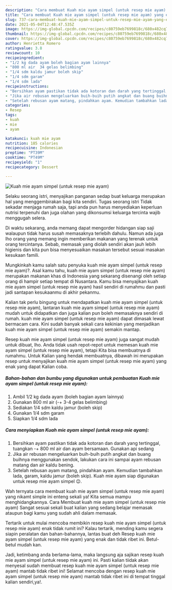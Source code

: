 ```yaml
---
description: "Cara membuat Kuah mie ayam simpel (untuk resep mie ayam) yang enak dan Mudah Dibuat"
title: "Cara membuat Kuah mie ayam simpel (untuk resep mie ayam) yang enak dan Mudah Dibuat"
slug: 737-cara-membuat-kuah-mie-ayam-simpel-untuk-resep-mie-ayam-yang-enak-dan-mudah-dibuat
date: 2021-05-04T12:48:47.535Z
image: https://img-global.cpcdn.com/recipes/c80759eb7699818c/680x482cq70/kuah-mie-ayam-simpel-untuk-resep-mie-ayam-foto-resep-utama.jpg
thumbnail: https://img-global.cpcdn.com/recipes/c80759eb7699818c/680x482cq70/kuah-mie-ayam-simpel-untuk-resep-mie-ayam-foto-resep-utama.jpg
cover: https://img-global.cpcdn.com/recipes/c80759eb7699818c/680x482cq70/kuah-mie-ayam-simpel-untuk-resep-mie-ayam-foto-resep-utama.jpg
author: Henrietta Romero
ratingvalue: 3.8
reviewcount: 10
recipeingredient:
- "1/2 kg dada ayam boleh bagian ayam lainnya"
- "800 ml air  34 gelas belimbing"
- "1/4 sdm kaldu jamur boleh skip"
- "1/4 sdm garam"
- "1/4 sdm lada"
recipeinstructions:
- "Bersihkan ayam pastikan tidak ada kotoran dan darah yang tertinggal, tuangkan -+ 800 ml air dan ayam bersamaan. Gunakan api sedang"
- "Jika air rebusan mengeluarkan buih-buih putih angkat dan buang buihnya menggunakan sendok, lakukan cara ini sampai ayam rebusan matang dan air kaldu bening."
- "Setelah rebusan ayam matang, pindahkan ayam. Kemudian tambahkan lada, garam, kaldu jamur (boleh skip). Kuah mie ayam siap digunakan untuk resep mie ayam simpel 😉."
categories:
- Resep
tags:
- kuah
- mie
- ayam

katakunci: kuah mie ayam 
nutrition: 185 calories
recipecuisine: Indonesian
preptime: "PT39M"
cooktime: "PT49M"
recipeyield: "1"
recipecategory: Dessert

---
```



![Kuah mie ayam simpel (untuk resep mie ayam)](https://img-global.cpcdn.com/recipes/c80759eb7699818c/680x482cq70/kuah-mie-ayam-simpel-untuk-resep-mie-ayam-foto-resep-utama.jpg)

Selaku seorang istri, menyajikan panganan sedap buat keluarga merupakan hal yang menggembirakan bagi kita sendiri. Tugas seorang istri Tidak sekadar menjaga rumah saja, tapi anda pun harus menyediakan keperluan nutrisi terpenuhi dan juga olahan yang dikonsumsi keluarga tercinta wajib menggugah selera.

Di waktu  sekarang, anda memang dapat mengorder hidangan siap saji walaupun tidak harus susah memasaknya terlebih dahulu. Namun ada juga lho orang yang memang ingin memberikan makanan yang terenak untuk orang tercintanya. Sebab, memasak yang diolah sendiri akan jauh lebih higienis dan kita pun bisa menyesuaikan masakan tersebut sesuai masakan kesukaan famili. 



Mungkinkah kamu salah satu penyuka kuah mie ayam simpel (untuk resep mie ayam)?. Asal kamu tahu, kuah mie ayam simpel (untuk resep mie ayam) merupakan makanan khas di Indonesia yang sekarang disenangi oleh setiap orang di hampir setiap tempat di Nusantara. Kamu bisa menyajikan kuah mie ayam simpel (untuk resep mie ayam) hasil sendiri di rumahmu dan pasti jadi santapan kesukaanmu di akhir pekanmu.

Kalian tak perlu bingung untuk mendapatkan kuah mie ayam simpel (untuk resep mie ayam), lantaran kuah mie ayam simpel (untuk resep mie ayam) mudah untuk didapatkan dan juga kalian pun boleh memasaknya sendiri di rumah. kuah mie ayam simpel (untuk resep mie ayam) dapat dimasak lewat bermacam cara. Kini sudah banyak sekali cara kekinian yang menjadikan kuah mie ayam simpel (untuk resep mie ayam) semakin mantap.

Resep kuah mie ayam simpel (untuk resep mie ayam) juga sangat mudah untuk dibuat, lho. Anda tidak usah repot-repot untuk memesan kuah mie ayam simpel (untuk resep mie ayam), tetapi Kita bisa membuatnya di rumahmu. Untuk Kalian yang hendak membuatnya, dibawah ini merupakan resep untuk menyajikan kuah mie ayam simpel (untuk resep mie ayam) yang enak yang dapat Kalian coba.

<!--inarticleads1-->

##### Bahan-bahan dan bumbu yang digunakan untuk pembuatan Kuah mie ayam simpel (untuk resep mie ayam):

1. Ambil 1/2 kg dada ayam (boleh bagian ayam lainnya)
1. Gunakan 800 ml air (-+ 3-4 gelas belimbing)
1. Sediakan 1/4 sdm kaldu jamur (boleh skip)
1. Gunakan 1/4 sdm garam
1. Siapkan 1/4 sdm lada




<!--inarticleads2-->

##### Cara menyiapkan Kuah mie ayam simpel (untuk resep mie ayam):

1. Bersihkan ayam pastikan tidak ada kotoran dan darah yang tertinggal, tuangkan -+ 800 ml air dan ayam bersamaan. Gunakan api sedang
1. Jika air rebusan mengeluarkan buih-buih putih angkat dan buang buihnya menggunakan sendok, lakukan cara ini sampai ayam rebusan matang dan air kaldu bening.
1. Setelah rebusan ayam matang, pindahkan ayam. Kemudian tambahkan lada, garam, kaldu jamur (boleh skip). Kuah mie ayam siap digunakan untuk resep mie ayam simpel 😉.




Wah ternyata cara membuat kuah mie ayam simpel (untuk resep mie ayam) yang nikamt simple ini enteng sekali ya! Kita semua mampu menghidangkannya. Cara Membuat kuah mie ayam simpel (untuk resep mie ayam) Sangat sesuai sekali buat kalian yang sedang belajar memasak ataupun bagi kamu yang sudah ahli dalam memasak.

Tertarik untuk mulai mencoba membikin resep kuah mie ayam simpel (untuk resep mie ayam) enak tidak rumit ini? Kalau tertarik, mending kamu segera siapin peralatan dan bahan-bahannya, lantas buat deh Resep kuah mie ayam simpel (untuk resep mie ayam) yang enak dan tidak ribet ini. Betul-betul mudah kan. 

Jadi, ketimbang anda berlama-lama, maka langsung aja sajikan resep kuah mie ayam simpel (untuk resep mie ayam) ini. Pasti kalian tiidak akan menyesal sudah membuat resep kuah mie ayam simpel (untuk resep mie ayam) mantab tidak ribet ini! Selamat mencoba dengan resep kuah mie ayam simpel (untuk resep mie ayam) mantab tidak ribet ini di tempat tinggal kalian sendiri,ya!.


